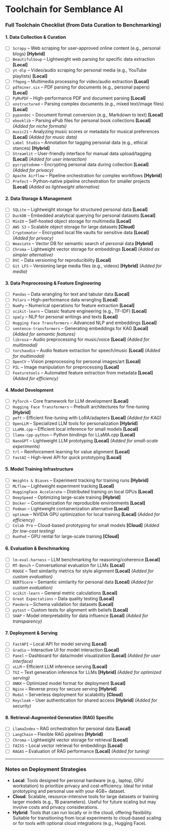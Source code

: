 # Toolchain for Semblance AI

### Full Toolchain Checklist (from Data Curation to Benchmarking)

#### **1. Data Collection & Curation**
- [ ] `Scrapy` – Web scraping for user-approved online content (e.g., personal blogs) **[Hybrid]**
- [ ] `BeautifulSoup` – Lightweight web parsing for specific data extraction **[Local]**
- [ ] `yt-dlp` – Video/audio scraping for personal media (e.g., YouTube playlists) **[Local]**
- [ ] `ffmpeg` – Multimedia processing for video/audio extraction **[Local]**
- [ ] `pdfminer.six` – PDF parsing for documents (e.g., personal papers) **[Local]**
- [ ] `PyMuPDF` – High-performance PDF and document parsing **[Local]**
- [ ] `unstructured` – Parsing complex documents (e.g., mixed text/image files) **[Local]**
- [ ] `pypandoc` – Document format conversion (e.g., Markdown to text) **[Local]**
- [ ] `ebooklib` – Parsing ePub files for personal book collections **[Local]** *(Added for niche formats)*
- [ ] `music21` – Analyzing music scores or metadata for musical preferences **[Local]** *(Added for music data)*
- [ ] `Label Studio` – Annotation for tagging personal data (e.g., ethical stances) **[Hybrid]**
- [ ] `Streamlit` – User-friendly interface for manual data upload/tagging **[Local]** *(Added for user interaction)*
- [ ] `pycryptodome` – Encrypting personal data during collection **[Local]** *(Added for privacy)*
- [ ] `Apache Airflow` – Pipeline orchestration for complex workflows **[Hybrid]**
- [ ] `Prefect` – Python-native pipeline orchestration for smaller projects **[Local]** *(Added as lightweight alternative)*

#### **2. Data Storage & Management**
- [ ] `SQLite` – Lightweight storage for structured personal data **[Local]**
- [ ] `DuckDB` – Embedded analytical querying for personal datasets **[Local]**
- [ ] `MinIO` – Self-hosted object storage for multimedia **[Local]**
- [ ] `AWS S3` – Scalable object storage for large datasets **[Cloud]**
- [ ] `Cryptomator` – Encrypted local file vaults for sensitive data **[Local]** *(Added for privacy)*
- [ ] `Weaviate` – Vector DB for semantic search of personal data **[Hybrid]**
- [ ] `Chroma` – Lightweight vector storage for embeddings **[Local]** *(Added as simpler alternative)*
- [ ] `DVC` – Data versioning for reproducibility **[Local]**
- [ ] `Git LFS` – Versioning large media files (e.g., videos) **[Hybrid]** *(Added for media)*

#### **3. Data Preprocessing & Feature Engineering**
- [ ] `Pandas` – Data wrangling for text and tabular data **[Local]**
- [ ] `Polars` – High-performance data wrangling **[Local]**
- [ ] `NumPy` – Numerical operations for feature extraction **[Local]**
- [ ] `scikit-learn` – Classic feature engineering (e.g., TF-IDF) **[Local]**
- [ ] `spaCy` – NLP for personal writings and texts **[Local]**
- [ ] `Hugging Face Transformers` – Advanced NLP and embeddings **[Local]**
- [ ] `sentence-transformers` – Generating embeddings for KAG **[Local]** *(Added for semantic features)*
- [ ] `librosa` – Audio preprocessing for music/voice **[Local]** *(Added for multimodal)*
- [ ] `torchaudio` – Audio feature extraction for speech/music **[Local]** *(Added for multimodal)*
- [ ] `OpenCV` – Vision preprocessing for personal images/art **[Local]**
- [ ] `PIL` – Image manipulation for preprocessing **[Local]**
- [ ] `Featuretools` – Automated feature extraction from metadata **[Local]** *(Added for efficiency)*

#### **4. Model Development**
- [ ] `PyTorch` – Core framework for LLM development **[Local]**
- [ ] `Hugging Face Transformers` – Prebuilt architectures for fine-tuning **[Hybrid]**
- [ ] `peft` – Efficient fine-tuning with LoRA/adapters **[Local]** *(Added for KAG)*
- [ ] `OpenLLM` – Specialized LLM tools for personalization **[Hybrid]**
- [ ] `LLaMA.cpp` – Efficient local inference for small models **[Local]**
- [ ] `llama-cpp-python` – Python bindings for LLaMA.cpp **[Local]**
- [ ] `NanoGPT` – Lightweight LLM prototyping **[Local]** *(Added for small-scale experiments)*
- [ ] `trl` – Reinforcement learning for value alignment **[Local]**
- [ ] `FastAI` – High-level API for quick prototyping **[Local]**

#### **5. Model Training Infrastructure**
- [ ] `Weights & Biases` – Experiment tracking for training runs **[Hybrid]**
- [ ] `MLflow` – Lightweight experiment tracking **[Local]**
- [ ] `HuggingFace Accelerate` – Distributed training on local GPUs **[Local]**
- [ ] `DeepSpeed` – Optimizing large-scale training **[Hybrid]**
- [ ] `Docker` – Containerization for reproducible environments **[Local]**
- [ ] `Podman` – Lightweight containerization alternative **[Local]**
- [ ] `optimum` – NVIDIA GPU optimization for local training **[Local]** *(Added for efficiency)*
- [ ] `Colab Pro` – Cloud-based prototyping for small models **[Cloud]** *(Added for low-cost testing)*
- [ ] `RunPod` – GPU rental for large-scale training **[Cloud]**

#### **6. Evaluation & Benchmarking**
- [ ] `lm-eval-harness` – LLM benchmarking for reasoning/coherence **[Local]**
- [ ] `MT-Bench` – Conversational evaluation for LLMs **[Local]**
- [ ] `ROUGE` – Text similarity metrics for style alignment **[Local]** *(Added for custom evaluation)*
- [ ] `BERTScore` – Semantic similarity for personal data **[Local]** *(Added for custom evaluation)*
- [ ] `scikit-learn` – General metric calculations **[Local]**
- [ ] `Great Expectations` – Data quality testing **[Local]**
- [ ] `Pandera` – Schema validation for datasets **[Local]**
- [ ] `pytest` – Custom tests for alignment with beliefs **[Local]**
- [ ] `SHAP` – Model interpretability for data influence **[Local]** *(Added for transparency)*

#### **7. Deployment & Serving**
- [ ] `FastAPI` – Local API for model serving **[Local]**
- [ ] `Gradio` – Interactive UI for model interaction **[Local]**
- [ ] `Panel` – Dashboard for data/model visualization **[Local]** *(Added for user interface)*
- [ ] `vLLM` – Efficient LLM inference serving **[Local]**
- [ ] `TGI` – Text generation inference for LLMs **[Hybrid]** *(Added for optimized serving)*
- [ ] `ONNX` – Optimized model format for deployment **[Local]**
- [ ] `Nginx` – Reverse proxy for secure serving **[Hybrid]**
- [ ] `Modal` – Serverless deployment for scalability **[Cloud]**
- [ ] `Keycloak` – User authentication for shared access **[Hybrid]** *(Added for security)*

#### **8. Retrieval-Augmented Generation (RAG) Specific**
- [ ] `LlamaIndex` – RAG orchestration for personal data **[Local]**
- [ ] `LangChain` – Flexible RAG pipelines **[Hybrid]**
- [ ] `Chroma` – Lightweight vector storage for retrieval **[Local]**
- [ ] `FAISS` – Local vector retrieval for embeddings **[Local]**
- [ ] `RAGAS` – Evaluation of RAG performance **[Local]** *(Added for tuning)*

---

### Notes on Deployment Strategies
- **Local**: Tools designed for personal hardware (e.g., laptop, GPU workstation) to prioritize privacy and cost-efficiency. Ideal for initial prototyping and personal use with your 4GB+ dataset.
- **Cloud**: Scalable, resource-intensive tools for large datasets or training larger models (e.g., 1B parameters). Useful for future scaling but may involve costs and privacy considerations.
- **Hybrid**: Tools that can run locally or in the cloud, offering flexibility. Suitable for transitioning from local experiments to cloud-based scaling or for tools with optional cloud integrations (e.g., Hugging Face).
